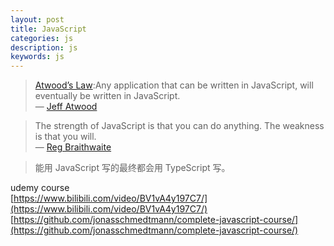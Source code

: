 ```yaml
---
layout: post
title: JavaScript
categories: js
description: js
keywords: js
---
```


> [Atwood’s Law](https://blog.codinghorror.com/the-principle-of-least-power/):Any application that can be written in JavaScript, will eventually be written in JavaScript.  
> — [Jeff Atwood](https://blog.codinghorror.com/about-me/)

> The strength of JavaScript is that you can do anything. The weakness is that you will.  
> — [Reg Braithwaite](https://raganwald.com/)

> 能用 JavaScript 写的最终都会用 TypeScript 写。

udemy course  
[https://www.bilibili.com/video/BV1vA4y197C7/](https://www.bilibili.com/video/BV1vA4y197C7/)  
[https://github.com/jonasschmedtmann/complete-javascript-course/](https://github.com/jonasschmedtmann/complete-javascript-course/)

